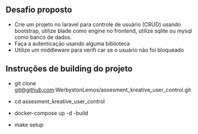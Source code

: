 ## Desafio proposto
- Crie um projeto no laravel para controle de usuário (CRUD) usando bootstrap, utilize blade como engine no frontend, utilize sqlite ou mysql como banco de dados.
- Faça a autenticação usando alguma biblioteca
- Utilize um middleware para verifi car se o usuário não foi bloqueado

## Instruções de building do projeto

- git clone git@github.com:WerbystonLemos/assesment_kreative_user_control.git

- cd  assesment_kreative_user_control

- docker-compose up -d -build

- make setup